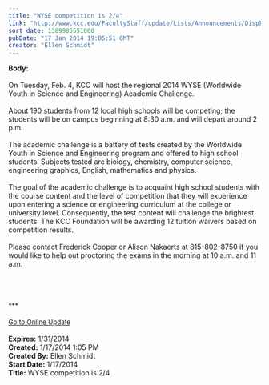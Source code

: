 ```yaml
---
title: "WYSE competition is 2/4"
link: "http://www.kcc.edu/FacultyStaff/update/Lists/Announcements/DispForm.aspx?ID=1397"
sort_date: 1389985551000
pubDate: "17 Jan 2014 19:05:51 GMT"
creator: "Ellen Schmidt"
---
```


<div><b>Body:</b> <div class="ExternalClass4E0E166C441240B99657DC2F231E30A2">
<div><br />On Tuesday, Feb. 4, KCC will host the regional 2014 WYSE (Worldwide Youth in Science and Engineering) Academic Challenge.  </div>
<div> </div>
<div>About 190 students from 12 local high schools will be competing; the students will be on campus beginning at 8:30 a.m. and will depart around 2 p.m.</div>
<div> </div>
<div>The academic challenge is a battery of tests created by the Worldwide Youth in Science and Engineering program and offered to high school students. Subjects tested are biology, chemistry, computer science, engineering graphics, English, mathematics and physics. </div>
<div> </div>
<div>The goal of the academic challenge is to acquaint high school students with the course content and the level of competition that they will experience upon entering a science or engineering curriculum at the college or university level. Consequently, the test content will challenge the brightest students. The KCC Foundation will be awarding 12 tuition waivers based on competition results.</div>
<div> </div>
<div>Please contact Frederick Cooper or Alison Nakaerts at 815-802-8750 if you would like to help out proctoring the exams in the morning at 10 a.m. and 11 a.m.</div>
<div> </div>
<div> </div>
<div> </div>
<div>
<div>
<div><font size="2"><br /></font></div>
<div><font size="2">***</font></div>
<div> </div>
<div><font size="2"></font></div>
<div><font size="2"></font></div>
<div><font size="2"></font></div>
<div><font size="2"></font></div>
<div><font size="2"></font></div>
<div><font size="2"></font></div>
<div><font size="2"></font></div>
<div><font size="2"></font></div>
<div><font size="2"></font></div>
<div><font size="2"></font></div>
<div><font size="2"></font></div>
<div><font size="2"></font></div>
<div><font size="2"></font></div>
<div><a href="/FacultyStaff/update/Pages/dailyupdate.aspx"><font size="2">Go to Online Update</font></a></div>
<div><font size="2"></font></div>
<div><font size="2"></font></div></div>
<div><font size="2"></font></div>
<div><font size="2"></font></div></div>
<div> </div></div></div>
<div><b>Expires:</b> 1/31/2014</div>
<div><b>Created:</b> 1/17/2014 1:05 PM</div>
<div><b>Created By:</b> Ellen Schmidt</div>
<div><b>Start Date:</b> 1/17/2014</div>
<div><b>Title:</b> WYSE competition is 2/4</div>
